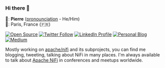 ### Hi there 👋

:man:: **Pierre** ([pronounciation](https://www.pronouncenames.com/search?name=Pierre) - He/Him)<br />
:round_pushpin:: Paris, France (:fr:)

[![Open Source](https://badges.frapsoft.com/os/v1/open-source.svg?v=103)](https://opensource.org/) [![Twitter Follow](https://img.shields.io/twitter/follow/pvillard31.svg?style=social)](https://twitter.com/pvillard31) [![LinkedIn Profile](https://img.shields.io/badge/Pierre%20Villard--lightgrey?logo=linkedin&style=social)](https://www.linkedin.com/in/pierrevillard) [![Personal Blog](https://img.shields.io/badge/Blog--lightgrey?logo=wordpress&style=social)](https://pierrevillard.com/)  [![Medium](https://img.shields.io/badge/My%20posts%20on%20Medium--lightgrey?logo=medium&style=social)](https://medium.com/@pierre.villard)

Mostly working on [apache/nifi](https://github.com/apache/nifi) and its subprojects, you can find me blogging, tweeting, talking about NiFi in many places. I'm always available to talk about [Apache NiFi](https://nifi.apache.org/) in conferences and meetups worldwide.

<!--
**pvillard31/pvillard31** is a ✨ _special_ ✨ repository because its `README.md` (this file) appears on your GitHub profile.

Here are some ideas to get you started:

- 🔭 I’m currently working on ...
- 🌱 I’m currently learning ...
- 👯 I’m looking to collaborate on ...
- 🤔 I’m looking for help with ...
- 💬 Ask me about ...
- 📫 How to reach me: ...
- 😄 Pronouns: ...
- ⚡ Fun fact: ...


![YouTube Video Views](https://img.shields.io/youtube/views/ZBiocNLVEJk?label=How%20to%20deal%20with%20workflows%20lifecycle%20in%20Apache%20NiFi%3F&style=social) <br />
![YouTube Video Views](https://img.shields.io/youtube/views/QQks0KAvT58?label=Running%20visual%20quality%20inspection%20at%20the%20edge%20with%20Apache%20NiFi%20%26%20MiNiFi&style=social)

-->
